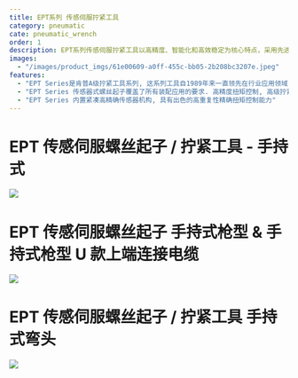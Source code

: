 ```yaml
---
title: EPT系列 传感伺服拧紧工具
category: pneumatic
cate: pneumatic_wrench
order: 1
description: EPT系列传感伺服拧紧工具以高精度、智能化和高效稳定为核心特点，采用先进的伺服控制技术，能够实时监测并动态调整拧紧过程中的扭矩、角度和转速，确保拧紧质量的一致性。其内置高灵敏度传感器和算法，可自动补偿材料变形或摩擦系数变化，适用于汽车制造、电子装配等对精度要求严苛的工业场景。此外，工具支持数据追溯和联网功能，便于生产流程的数字化管理，同时具备低噪音、长寿命等人性化设计。
images:
  - "/images/product_imgs/61e00609-a0ff-455c-bb05-2b208bc3207e.jpeg"
features:
  - "EPT Series是肯普A级拧紧工具系列, 这系列工具自1989年来一直领先在行业应用领域, 有先进的控制器系统与系列0.1~70.0Nm扭力范围的手持式螺丝起子与固定式拧紧轴"
  - "EPT Series 传感器式螺丝起子覆盖了所有装配应用的要求. 高精度扭矩控制, 高级拧紧策略设置, 角度拧紧控制等"
  - "EPT Series 内置紧凑高精确传感器机构, 具有出色的高重复性精确扭矩控制能力"
---
```


# EPT 传感伺服螺丝起子 / 拧紧工具 - 手持式

![](/images/product_imgs/f2372b99-d15d-44c8-ab25-82f23abe61cd.png)

# EPT 传感伺服螺丝起子 手持式枪型 & 手持式枪型 U 款上端连接电缆

![](/images/product_imgs/c94c0b96-9d7b-4d4b-b6b7-89595ea9b566.png)

# EPT 传感伺服螺丝起子 / 拧紧工具 手持式弯头

![](/images/product_imgs/fdf7a742-5162-403b-9062-b12b749f96c1.png)
